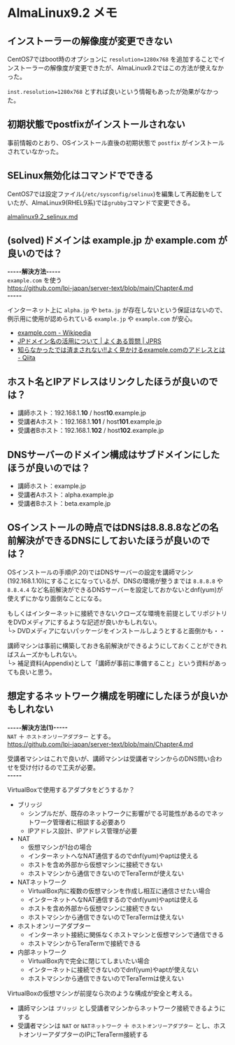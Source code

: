 # AlmaLinux9.2 メモ

## インストーラーの解像度が変更できない

CentOS7ではboot時のオプションに `resolution=1280x768` を追加することでインストーラーの解像度が変更できたが、AlmaLinux9.2ではこの方法が使えなかった。

 `inst.resolution=1280x768` とすれば良いという情報もあったが効果がなかった。


## 初期状態でpostfixがインストールされない

事前情報のとおり、OSインストール直後の初期状態で `postfix` がインストールされていなかった。


## SELinux無効化はコマンドでできる

CentOS7では設定ファイル(`/etc/sysconfig/selinux`)を編集して再起動をしていたが、AlmaLinux9(RHEL9系)では`grubby`コマンドで変更できる。

[almalinux9.2_selinux.md](/almalinux9.2_selinux.md)


## (solved)ドメインは example.jp か example.com が良いのでは？

**-----解決方法-----**  
`example.com` を使う  
https://github.com/lpi-japan/server-text/blob/main/Chapter4.md  
**-----**

インターネット上に `alpha.jp` や `beta.jp` が存在しないという保証はないので、例示用に使用が認められている `example.jp` や `example.com` が安心。

- [example.com - Wikipedia](https://ja.wikipedia.org/wiki/Example.com)
- [JPドメイン名の活用について | よくある質問 | JPRS](https://jprs.jp/faq/use/)
- [知らなかったでは済まされない!!よく見かけるexample.comのアドレスとは - Qiita](https://qiita.com/suzutsuki0220/items/4ad83ed2e2adbb6507a4)


## ホスト名とIPアドレスはリンクしたほうが良いのでは？

- 講師ホスト：192.168.1.**10** / host**10**.example.jp
- 受講者Aホスト：192.168.1.**101** / host**101**.example.jp
- 受講者Bホスト：192.168.1.**102** / host**102**.example.jp


## DNSサーバーのドメイン構成はサブドメインにしたほうが良いのでは？

- 講師ホスト：example.jp
- 受講者Aホスト：alpha.example.jp
- 受講者Bホスト：beta.example.jp


## OSインストールの時点ではDNSは8.8.8.8などの名前解決ができるDNSにしておいたほうが良いのでは？

OSインストールの手順(P.20)ではDNSサーバーの設定を講師マシン(192.168.1.10)にすることになっているが、DNSの環境が整うまでは `8.8.8.8` や `8.8.4.4` など名前解決ができるDNSサーバーを設定しておかないとdnf(yum)が使えずにかなり面倒なことになる。  

もしくはインターネットに接続できないクローズな環境を前提としてリポジトリをDVDメディアにするような記述が良いかもしれない。  
└> DVDメディアにないパッケージをインストールしようとすると面倒かも・・  

講師マシンは事前に構築しておき名前解決ができるようにしておくことができればスムーズかもしれない。  
└> 補足資料(Appendix)として「講師が事前に準備すること」という資料があっても良いと思う。  


## 想定するネットワーク構成を明確にしたほうが良いかもしれない

**-----解決方法(1)-----**  
`NAT` ＋ `ホストオンリーアダプター` とする。  
https://github.com/lpi-japan/server-text/blob/main/Chapter4.md  

受講者マシンはこれで良いが、講師マシンは受講者マシンからのDNS問い合わせを受け付けるので工夫が必要。  
**-----**

VirtualBoxで使用するアダプタをどうするか？  
- ブリッジ
  - シンプルだが、既存のネットワークに影響がでる可能性があるのでネットワーク管理者に相談する必要あり
  - IPアドレス設計、IPアドレス管理が必要
- NAT
  - 仮想マシンが1台の場合
  - インターネットへなNAT通信するのでdnf(yum)やaptは使える
  - ホストを含め外部から仮想マシンに接続できない
  - ホストマシンから通信できないのでTeraTermが使えない
- NATネットワーク
  - VirtualBox内に複数の仮想マシンを作成し相互に通信させたい場合
  - インターネットへなNAT通信するのでdnf(yum)やaptは使える
  - ホストを含め外部から仮想マシンに接続できない
  - ホストマシンから通信できないのでTeraTermは使えない
- ホストオンリーアダプター
  - インターネット接続に関係なくホストマシンと仮想マシンで通信できる
  - ホストマシンからTeraTermで接続できる
- 内部ネットワーク
  - VirtualBox内で完全に閉じてしまいたい場合
  - インターネットに接続できないのでdnf(yum)やaptが使えない
  - ホストマシンから通信できないのでTeraTermは使えない

VirtualBoxの仮想マシンが前提なら次のような構成が安全と考える。  
- 講師マシンは `ブリッジ` とし受講者マシンからネットワーク接続できるようにする
- 受講者マシンは `NAT` or `NATネットワーク` ＋ `ホストオンリーアダプター` とし、ホストオンリーアダプターのIPにTeraTerm接続する  

